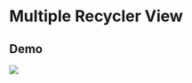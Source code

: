 # Multiple Recycler View

## Demo
<img src="https://i.gyazo.com/131cda6e8607b539ac1b9727263e3871.gif">
